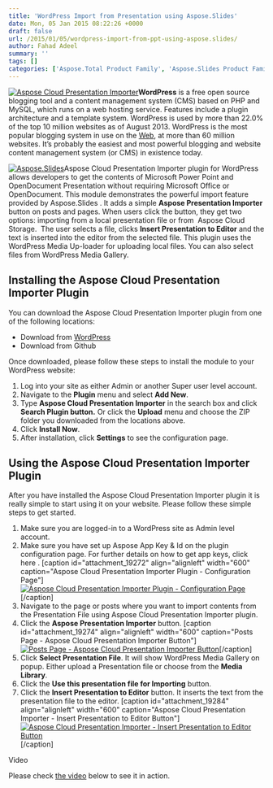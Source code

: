 ```yaml
---
title: 'WordPress Import from Presentation using Aspose.Slides'
date: Mon, 05 Jan 2015 08:22:26 +0000
draft: false
url: /2015/01/05/wordpress-import-from-ppt-using-aspose.slides/
author: Fahad Adeel
summary: ''
tags: []
categories: ['Aspose.Total Product Family', 'Aspose.Slides Product Family']
---
```


[![][1]](http://wordpress.org)**WordPress** is a free open source blogging tool and a content management system (CMS) based on PHP and MySQL, which runs on a web hosting service. Features include a plugin architecture and a template system. WordPress is used by more than 22.0% of the top 10 million websites as of August 2013.  WordPress is the most popular blogging system in use on the [Web][2], at more than 60 million websites. It’s probably the easiest and most powerful blogging and website content management system (or CMS) in existence today.

[![][3]](https://blog.aspose.com/wp-content/uploads/sites/2/2014/12/aspose_slides_for_cloud_140px.png)Aspose Cloud Presentation Importer plugin for WordPress allows developers to get the contents of Microsoft Power Point and OpenDocument Presentation without requiring Microsoft Office or OpenDocument. This module demonstrates the powerful import feature provided by Aspose.Slides . It adds a simple **Aspose Presentation Importer** button on posts and pages. When users click the button, they get two options: importing from a local presentation file or from  Aspose Cloud Storage.  The user selects a file, clicks **Insert Presentation to Editor** and the text is inserted into the editor from the selected file. This plugin uses the WordPress Media Up-loader for uploading local files. You can also select files from WordPress Media Gallery.

## Installing the Aspose Cloud Presentation Importer Plugin

You can download the Aspose Cloud Presentation Importer plugin from one of the following locations:

*   Download from [WordPress][4]
*   Download from Github

Once downloaded, please follow these steps to install the module to your WordPress website:

1.  Log into your site as either Admin or another Super user level account.
2.  Navigate to the **Plugin** menu and select **Add New**.
3.  Type **Aspose Cloud Presentation Importer** in the search box and click **Search Plugin button.** Or click the **Upload** menu and choose the ZIP folder you downloaded from the locations above.
4.  Click **Install Now**.
5.  After installation, click **Settings** to see the configuration page.

## Using the Aspose Cloud Presentation Importer Plugin

After you have installed the Aspose Cloud Presentation Importer plugin it is really simple to start using it on your website. Please follow these simple steps to get started.

1.  Make sure you are logged-in to a WordPress site as Admin level account.
2.  Make sure you have set up Aspose App Key & Id on the plugin configuration page. For further details on how to get app keys, click here . \[caption id="attachment\_19272" align="alignleft" width="600" caption="Aspose Cloud Presentation Importer Plugin - Configuration Page"\][![][5]](https://blog.aspose.com/wp-content/uploads/sites/2/2015/01/screen1.png)\[/caption\]
3.  Navigate to the page or posts where you want to import contents from the Presentation File using Aspose Cloud Presentation Importer plugin.
4.  Click the **Aspose Presentation Importer** button. \[caption id="attachment\_19274" align="alignleft" width="600" caption="Posts Page - Aspose Cloud Presentation Importer Button"\][![][6]](https://blog.aspose.com/wp-content/uploads/sites/2/2015/01/screen2.png)\[/caption\]
5.  Click **Select Presentation File**.  It will show WordPress Media Gallery on popup. Either upload a Presentation file or choose from the **Media Library**.
6.  Click the **Use this presentation file for Importing** button.
7.  Click the **Insert Presentation to Editor** button. It inserts the text from the presentation file to the editor. \[caption id="attachment\_19284" align="alignleft" width="600" caption="Aspose Cloud Presentation Importer - Insert Presentation to Editor Button"\][![][7]](https://blog.aspose.com/wp-content/uploads/sites/2/2015/01/screen31.png)\[/caption\]

Video

Please check [the video][8] below to see it in action.




[1]: https://blog.aspose.com/wp-content/uploads/sites/2/2014/06/wordpress-logo-20.png "Aspose Cloud Presentation Importer"
[2]: http://en.wikipedia.org/wiki/World_Wide_Web "World Wide Web"
[3]: https://blog.aspose.com/wp-content/uploads/sites/2/2014/12/aspose_slides_for_cloud_140px.png "Aspose.Slides"
[4]: https://wordpress.org/plugins/aspose-cloud-presentation-importer/
[5]: https://blog.aspose.com/wp-content/uploads/sites/2/2015/01/screen1.png "Aspose Cloud Presentation Importer Plugin - Configuration Page"
[6]: https://blog.aspose.com/wp-content/uploads/sites/2/2015/01/screen2.png "Posts Page - Aspose Cloud Presentation Importer Button"
[7]: https://blog.aspose.com/wp-content/uploads/sites/2/2015/01/screen31.png "Aspose Cloud Presentation Importer - Insert Presentation to Editor Button"
[8]: https://www.youtube.com/watch?v=he1JgYYA8fA&feature=youtu.be




